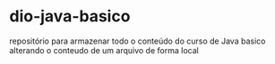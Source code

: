 # dio-java-basico
repositório para armazenar todo o conteúdo do curso de Java basico
alterando o conteudo de um arquivo de forma local 
